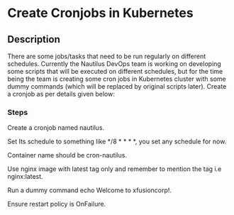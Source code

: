 # Create Cronjobs in Kubernetes

## Description

There are some jobs/tasks that need to be run regularly on different schedules. Currently the Nautilus DevOps team is working on developing some scripts that will be executed on different schedules, but for the time being the team is creating some cron jobs in Kubernetes cluster with some dummy commands (which will be replaced by original scripts later). Create a cronjob as per details given below:

### Steps

Create a cronjob named nautilus.

Set Its schedule to something like */8 * * * *, you set any schedule for now.


Container name should be cron-nautilus.


Use nginx image with latest tag only and remember to mention the tag i.e nginx:latest.


Run a dummy command echo Welcome to xfusioncorp!.


Ensure restart policy is OnFailure.
